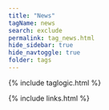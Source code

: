 ```yaml
---
title: "News"
tagName: news
search: exclude
permalink: tag_news.html
hide_sidebar: true
hide_navtoggle: true
folder: tags
---
```


{% include taglogic.html %}

{% include links.html %}
